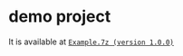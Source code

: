 # demo project

It is available at [`Example.7z (version 1.0.0)`](https://github.com/40843245/CSharp-Demo-Project/tree/main/built-in%20package/System.IO/StreamWriter/code/v1.0.0)
